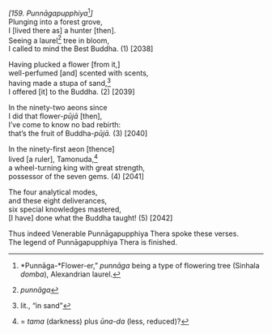 *\[159. Punnāgapupphiya*[^1]*\]*  
Plunging into a forest grove,  
I \[lived there as\] a hunter \[then\].  
Seeing a laurel[^2] tree in bloom,  
I called to mind the Best Buddha. (1) \[2038\]

Having plucked a flower \[from it,\]  
well-perfumed \[and\] scented with scents,  
having made a stupa of sand,[^3]  
I offered \[it\] to the Buddha. (2) \[2039\]

In the ninety-two aeons since  
I did that flower-*pūjā* \[then\],  
I’ve come to know no bad rebirth:  
that’s the fruit of Buddha-*pūjā.* (3) \[2040\]

In the ninety-first aeon \[thence\]  
lived \[a ruler\], Tamonuda,[^4]  
a wheel-turning king with great strength,  
possessor of the seven gems. (4) \[2041\]

The four analytical modes,  
and these eight deliverances,  
six special knowledges mastered,  
\[I have\] done what the Buddha taught! (5) \[2042\]

Thus indeed Venerable Punnāgapupphiya Thera spoke these verses.  
The legend of Punnāgapupphiya Thera is finished.  
[^1]: *Punnāga-*Flower-er,” *punnāga* being a type of flowering tree
    (Sinhala *domba*), Alexandrian laurel.  
[^2]: *punnāga*  
[^3]: lit., “in sand”  
[^4]: = *tama* (darkness) plus *ūna-da* (less, reduced)?
